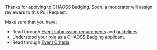 Thanks for applying to CHAOSS Badging.
Soon, a moderator will assign reviewers to this Pull Request.

Make sure that you have:
  - Read through [Event submission requirements](https://github.com/badging/event-diversity-and-inclusion/blob/master/submission/requirements.md) and [guidelines](https://github.com/badging/event-diversity-and-inclusion/blob/master/submission/guidelines.md).
  - Understood your [role](https://github.com/badging/diversity-and-inclusion/blob/master/roles/applicant.md) as a CHAOSS Badging applicant.
  - Read through [Event Criteria](https://github.com/badging/event-diversity-and-inclusion/blob/master/submission/event-criteria.md)
